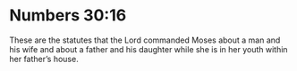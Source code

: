 # Numbers 30:16

These are the statutes that the Lord commanded Moses about a man and his wife and about a father and his daughter while she is in her youth within her father’s house.
